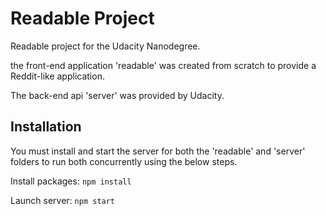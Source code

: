 # Readable Project
Readable project for the Udacity Nanodegree.

the front-end application 'readable' was created from scratch to provide a Reddit-like application.

The back-end api 'server' was provided by Udacity.


## Installation

You must install and start the server for both the 'readable' and 'server' folders to run both concurrently using the below steps.

Install packages: `npm install`

Launch server: `npm start`